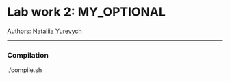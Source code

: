 # Lab work 2: MY_OPTIONAL
Authors: [Nataliia Yurevych](https://github.com/yurevych2)

---

### Compilation

./compile.sh


